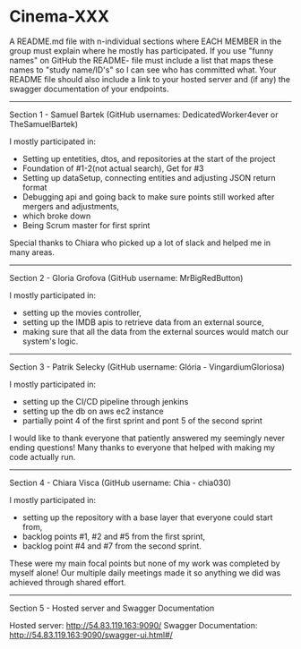 # Cinema-XXX


A README.md file with n-individual sections where EACH MEMBER in the group must explain where he mostly has participated. 
If you use "funny names" on GitHub the README- file must include a list that maps these names to "study name/ID's" so I can see who has committed what.
Your README file should also include a link to your hosted server and (if any) the swagger documentation of your endpoints.


-------------------------------------------------------------------------------------------------
Section 1 - Samuel Bartek (GitHub usernames: DedicatedWorker4ever or TheSamuelBartek)

I mostly participated in:
- Setting up entetities, dtos, and repositories at the start of the project
- Foundation of #1-2(not actual search), Get for #3
- Setting up dataSetup, connecting entities and adjusting JSON return format
- Debugging api and going back to make sure points still worked after mergers and adjustments,
- which broke down
- Being Scrum master for first sprint

Special thanks to Chiara who picked up a lot of slack and helped me in many areas.

-------------------------------------------------------------------------------------------------
Section 2 - Gloria Grofova (GitHub username: MrBigRedButton)

I mostly participated in:
- setting up the movies controller,
- setting up the IMDB apis to retrieve data from an external source,
- making sure that all the data from the external sources would match our system's logic.

-------------------------------------------------------------------------------------------------
Section 3 - Patrik Selecky (GitHub username: Glória - VingardiumGloriosa)

I mostly participated in:
- setting up the CI/CD pipeline through jenkins
- setting up the db on aws ec2 instance
- partially point 4 of the first sprint and pont 5 of the second sprint

I would like to thank everyone that patiently answered my seemingly never ending questions!
Many thanks to everyone that helped with making my code actually run.

-------------------------------------------------------------------------------------------------
Section 4 - Chiara Visca (GitHub username: Chia - chia030)

I mostly participated in: 
- setting up the repository with a base layer that everyone could start from,
- backlog points #1, #2 and #5 from the first sprint,
- backlog point #4 and #7 from the second sprint.

These were my main focal points but none of my work was completed by myself alone! 
Our multiple daily meetings made it so anything we did was achieved through shared effort.

-------------------------------------------------------------------------------------------------
Section 5 - Hosted server and Swagger Documentation

Hosted server: http://54.83.119.163:9090/
Swagger Documentation: http://54.83.119.163:9090/swagger-ui.html#/




